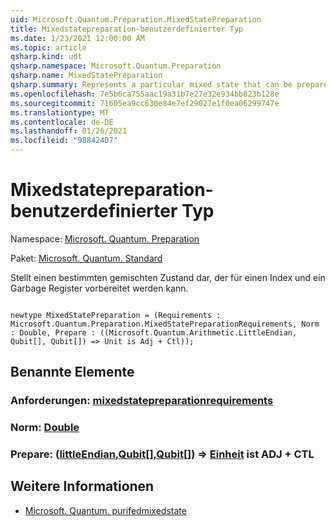```yaml
---
uid: Microsoft.Quantum.Preparation.MixedStatePreparation
title: Mixedstatepreparation-benutzerdefinierter Typ
ms.date: 1/23/2021 12:00:00 AM
ms.topic: article
qsharp.kind: udt
qsharp.namespace: Microsoft.Quantum.Preparation
qsharp.name: MixedStatePreparation
qsharp.summary: Represents a particular mixed state that can be prepared on an index and a garbage register.
ms.openlocfilehash: 7e5b6ca755aac19a31b7e27e32e934bb823b128e
ms.sourcegitcommit: 71605ea9cc630e84e7ef29027e1f0ea06299747e
ms.translationtype: MT
ms.contentlocale: de-DE
ms.lasthandoff: 01/26/2021
ms.locfileid: "98842407"
---
```

# <a name="mixedstatepreparation-user-defined-type"></a>Mixedstatepreparation-benutzerdefinierter Typ

Namespace: [Microsoft. Quantum. Preparation](xref:Microsoft.Quantum.Preparation)

Paket: [Microsoft. Quantum. Standard](https://nuget.org/packages/Microsoft.Quantum.Standard)


Stellt einen bestimmten gemischten Zustand dar, der für einen Index und ein Garbage Register vorbereitet werden kann.

```qsharp

newtype MixedStatePreparation = (Requirements : Microsoft.Quantum.Preparation.MixedStatePreparationRequirements, Norm : Double, Prepare : ((Microsoft.Quantum.Arithmetic.LittleEndian, Qubit[], Qubit[]) => Unit is Adj + Ctl));
```



## <a name="named-items"></a>Benannte Elemente

### <a name="requirements--mixedstatepreparationrequirements"></a>Anforderungen: [mixedstatepreparationrequirements](xref:Microsoft.Quantum.Preparation.MixedStatePreparationRequirements)


### <a name="norm--double"></a>Norm: [Double](xref:microsoft.quantum.lang-ref.double)


### <a name="prepare--littleendianqubitqubit--unit--is-adj--ctl"></a>Prepare: ([littleEndian](xref:Microsoft.Quantum.Arithmetic.LittleEndian),[Qubit](xref:microsoft.quantum.lang-ref.qubit)[],[Qubit](xref:microsoft.quantum.lang-ref.qubit)[]) => [Einheit](xref:microsoft.quantum.lang-ref.unit)  ist ADJ + CTL



## <a name="see-also"></a>Weitere Informationen

- [Microsoft. Quantum. purifedmixedstate](xref:Microsoft.Quantum.PurifiedMixedState)